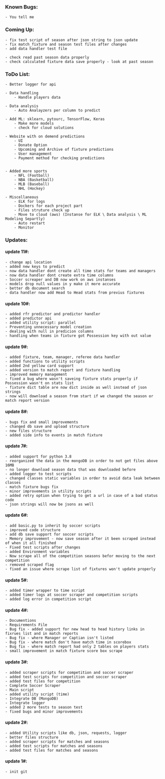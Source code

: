 ### Known Bugs:
    - You tell me
    
### Coming  Up:
    - fix test script of season after json string to json update
    - fix match_fixture and season test files after changes
    - add data handler test file    
    
    - check read past season data properly
    - check calculated fixture data save properly - look at past season

### ToDo List: 
    - Better logger for api

    - Data handling
        - Handle players data

    - Data analysis
        - Auto Analayzers per column to predict

	- Add ML: sklearn, pytourc, TensorFlow, Keras
        - Make more models
        - check for cloud solutions

	- Website with on demend predictions
        - UI
        - Donate Option
        - Upcoming and Archive of fixture predictions
        - User management
        - Payment method for checking predictions
        

	- Added more sports
	    - NFL (Football)
        - NBA (Basketball)
        - MLB (Baseball)
        - NHL (Hockey)
        
    - Miscellaneous
	    - ELK for logs
	    - Dockers for each project part
        - Files struture check up
	    - Move to cloud (aws) (Instanse for ELK \ Data analysis \ ML Modeling Separtly)
	    - Auto restart
	    - Monitor

### Updates:
#### update 11#:
    - change api location
    - added new keys to predict
    - now data handler dont create all time stats for teams and managers
    - now data handler dont create extra time columns
    - Soccer screaper and DB now work on aws instanses
    - models drop null values in y make it more accurate
    - better db document search
    - data handler now add Head to Head stats from previus fixtures

#### update 10#:
    - added rfr predictor and predictor handler
    - added predictor api
    - added utility script: parallel
    - Preventing unnecessary model creation
    - dealing with null in predicion columns
    - handling when teams in fixture got Possession key with out value

#### update 9#:
    - added fixture, team, manager, referee data handler
    - added functions to utility scripts
    - added 2nd yellow card support
    - added version to match report and fixture handling
    - improved memory management
    - fixed a bug where wasn't saveing fixture stats properly if Possession wasn't on stats list
    - fixture dict table are now dict inside as well instead of json strings
    - now will download a season from start if we changed the season or match report version

#### update 8#:
    - bugs fix and small improvements
    - changed db save and upload structure
    - new files structure
    - added side info to events in match fixture

#### update 7#:
    - added support for python 3.8
    - reorganized the data in the mongoDB in order to not get files above 16MB
    - no longer download season data that was downloaded before
    - added logger to test scripts
    - changed classes static variables in order to avoid data leak between classes
    - match fixture bugs fix
    - minor improvements in utility scripts
    - added retry option when trying to get a url in case of a bad status code
    - json strings will now be jsons as well

#### update 6#: 
    - add basic.py to inherit by soccer scripts
    - improved code structure
    - add db save support for soccer scripts
    - Memory improvement - now save season after it been scraped instead of when it all finished
    - Fixed test scripts after changes
    - added Environment variables
    - Now scrape all of the competition seasons befor moving to the next competition
    - removed scraped flag
    - fixed an issue where scrape list of fixtures won't update properly

    
#### update 5#: 
    - added timer wrapper to time script
    - added timer logs at soccer scraper and competition scripts
    - added log error in competition script

#### update 4#: 
    - Documentions
	- Requirements File
	- Bug fix - added support for new head to head history links in fixrues list and in match reports
    - Bug fix - where Manager or Captian isn't listed
    - Bug fix - where match don't have match time in scorebox
    - Bug fix - where match report had only 2 tables on players stats
    - small improvement in match fixture score box scrape 

#### update 3#:  
    - added scraper scripts for competition and soccer scraper
    - added test scripts for competition and soccer scraper
    - added test files for competition
    - Complete Soccer Scraper
    - Main script
    - added utility script (time)
    - Integrate DB (MongoDB)
    - Integrate logger
    - added 2 more tests to season test
	- fixed bugs and minor improvements
	
    
#### update 2#:  
	- added Utility scripts like db, json, requests, logger
	- better files structure
	- added scraper scripts for matches and seasons
	- added test scripts for matches and seasons
	- added test files for matches and seasons

#### update 1#:  
	- init git  
	